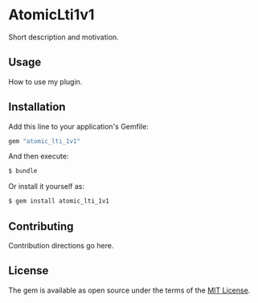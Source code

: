 # AtomicLti1v1
Short description and motivation.

## Usage
How to use my plugin.

## Installation
Add this line to your application's Gemfile:

```ruby
gem "atomic_lti_1v1"
```

And then execute:
```bash
$ bundle
```

Or install it yourself as:
```bash
$ gem install atomic_lti_1v1
```

## Contributing
Contribution directions go here.

## License
The gem is available as open source under the terms of the [MIT License](https://opensource.org/licenses/MIT).
